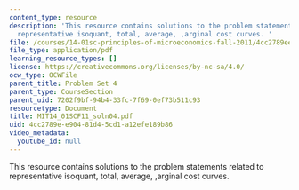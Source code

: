 ```yaml
---
content_type: resource
description: 'This resource contains solutions to the problem statements related to
  representative isoquant, total, average, ,arginal cost curves. '
file: /courses/14-01sc-principles-of-microeconomics-fall-2011/4cc2789ee90481d45cd1a12efe189b86_MIT14_01SCF11_soln04.pdf
file_type: application/pdf
learning_resource_types: []
license: https://creativecommons.org/licenses/by-nc-sa/4.0/
ocw_type: OCWFile
parent_title: Problem Set 4
parent_type: CourseSection
parent_uid: 7202f9bf-94b4-33fc-7f69-0ef73b511c93
resourcetype: Document
title: MIT14_01SCF11_soln04.pdf
uid: 4cc2789e-e904-81d4-5cd1-a12efe189b86
video_metadata:
  youtube_id: null
---
```

This resource contains solutions to the problem statements related to representative isoquant, total, average, ,arginal cost curves. 